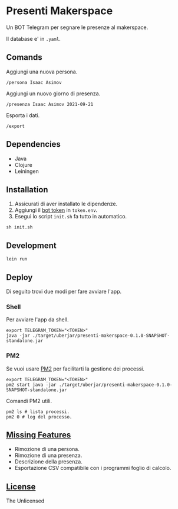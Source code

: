 # Presenti Makerspace

Un BOT Telegram per segnare le presenze al makerspace.

Il database e' in `.yaml`.

## Comands

Aggiungi una nuova persona.

```
/persona Isaac Asimov
```

Aggiungi un nuovo giorno di presenza.

```
/presenza Isaac Asimov 2021-09-21
```

Esporta i dati.

```
/export
```

## Dependencies

- Java
- Clojure
- Leiningen

## Installation

1. Assicurati di aver installato le dipendenze.
1. Aggiungi il [bot token](https://core.telegram.org/bots) in `token.env`.
1. Esegui lo script `init.sh` fa tutto in automatico.

``` shell
sh init.sh
```

## Development

``` shell
lein run
```

## Deploy

Di seguito trovi due modi per fare avviare l'app.

### Shell

Per avviare l'app da shell.

``` shell
export TELEGRAM_TOKEN="<TOKEN>"
java -jar ./target/uberjar/presenti-makerspace-0.1.0-SNAPSHOT-standalone.jar
```

### PM2

Se vuoi usare [PM2](https://pm2.keymetrics.io/docs/usage/quick-start/) per facilitarti la gestione dei processi.

```shell
export TELEGRAM_TOKEN="<TOKEN>"
pm2 start java -jar ./target/uberjar/presenti-makerspace-0.1.0-SNAPSHOT-standalone.jar
```

Comandi PM2 utili.

```shell
pm2 ls # lista processi.
pm2 0 # log del processo.
```

## [Missing Features](https://gitlab.com/pdpfsug/proj/presenti-makerspace/-/issues?label_name%5B%5D=feature-request)

- Rimozione di una persona.
- Rimozione di una presenza.
- Descrizione della presenza.
- Esportazione CSV compatibile con i programmi foglio di calcolo.

## [License](./LICENSE)

The Unlicensed
